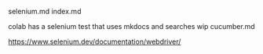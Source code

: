 selenium.md
index.md

colab has a selenium test that uses mkdocs and searches
wip cucumber.md

https://www.selenium.dev/documentation/webdriver/
